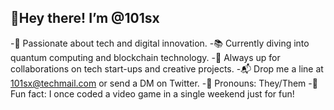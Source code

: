 ## 🌟Hey there! I’m @101sx
-🚀 Passionate about tech and digital innovation.
-📚 Currently diving into quantum computing and blockchain technology.
-🤝 Always up for collaborations on tech start-ups and creative projects.
-📬 Drop me a line at 101sx@techmail.com or send a DM on Twitter.
-🧩 Pronouns: They/Them
-🎉 Fun fact: I once coded a video game in a single weekend just for fun!

<!--
**101sx/101sx** is a ✨ _special_ ✨ repository because its `README.md` (this file) appears on your GitHub profile.

Here are some ideas to get you started:

- 🔭 I’m currently working on ...
- 🌱 I’m currently learning ...
- 👯 I’m looking to collaborate on ...
- 🤔 I’m looking for help with ...
- 💬 Ask me about ...
- 📫 How to reach me: ...
- 😄 Pronouns: ...
- ⚡ Fun fact: ...
-->
